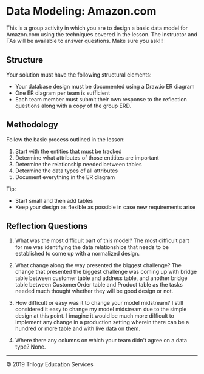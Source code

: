 # Data Modeling: Amazon.com

This is a group activity in which you are to design a basic data model for Amazon.com using the techniques covered in the lesson. The instructor and TAs will be available to answer questions. Make sure you ask!!!

## Structure
Your solution must have the following structural elements:

* Your database design must be documented using a Draw.io ER diagram
* One ER diagram per team is sufficient
* Each team member must submit their own response to the reflection questions along with a copy of the group ERD.

## Methodology

Follow the basic process outlined in the lesson:

1. Start with the entities that must be tracked
1. Determine what attributes of those entitites are important
1. Determine the relationship needed between tables
1. Determine the data types of all attributes
1. Document everything in the ER diagram

Tip:

* Start small and then add tables
* Keep your design as flexible as possible in case new requirements arise

## Reflection Questions

1. What was the most difficult part of this model?
   The most difficult part for me was identifying the data relationships that needs to be established to come up with a normalized design.

1. What change along the way presented the biggest challenge?
   The change that presented the biggest challenge was coming up with bridge table between customer table and address table, and another bridge table between CustomerOrder table and Product table as the tasks needed much thought whether they will be good design or not.

1. How difficult or easy was it to change your model midstream?
  I still considered it easy to change my model midstream due to the simple design at this point. I imagine it would be much more difficult to implement any change in a production setting wherein there can be a hundred or more table and with live data on them.

1. Where there any columns on which your team didn't agree on a data type?
  None.

---

© 2019 Trilogy Education Services





